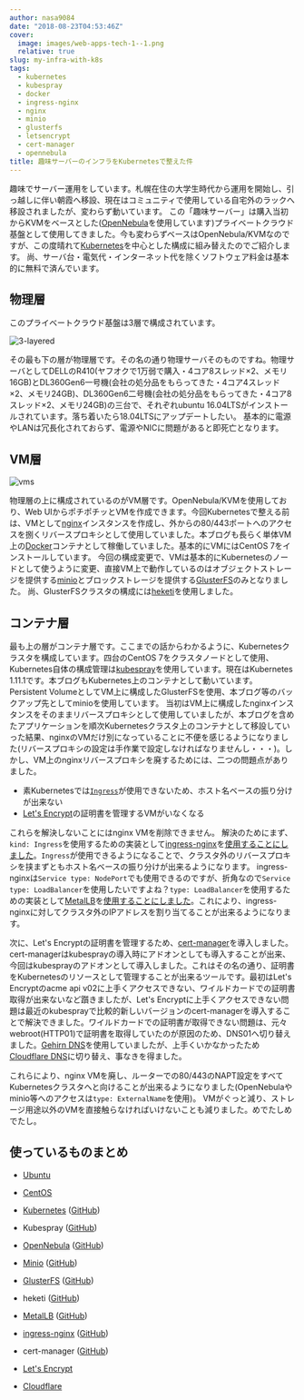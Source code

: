 ```yaml
---
author: nasa9084
date: "2018-08-23T04:53:46Z"
cover:
  image: images/web-apps-tech-1--1.png
  relative: true
slug: my-infra-with-k8s
tags:
  - kubernetes
  - kubespray
  - docker
  - ingress-nginx
  - nginx
  - minio
  - glusterfs
  - letsencrypt
  - cert-manager
  - opennebula
title: 趣味サーバーのインフラをKubernetesで整えた件
---
```



趣味でサーバー運用をしています。札幌在住の大学生時代から運用を開始し、引っ越しに伴い朝霞へ移設、現在はコミュニティで使用している自宅外のラックへ移設されましたが、変わらず動いています。
この「趣味サーバー」は購入当初からKVMをベースとした([OpenNebula](https://opennebula.org/)を使用しています)プライベートクラウド基盤として使用してきました。今も変わらずベースはOpenNebula/KVMなのですが、この度晴れて[Kubernetes](https://kubernetes.io/)を中心とした構成に組み替えたのでご紹介します。
尚、サーバ台・電気代・インターネット代を除くソフトウェア料金は基本的に無料で済んでいます。

## 物理層

このプライベートクラウド基盤は3層で構成されています。

![3-layered](images/3-layered.png)

その最も下の層が物理層です。その名の通り物理サーバそのものですね。物理サーバとしてDELLのR410(ヤフオクで1万弱で購入・4コア8スレッド×2、メモリ16GB)とDL360Gen6一号機(会社の処分品をもらってきた・4コア4スレッド×2、メモリ24GB)、DL360Gen6二号機(会社の処分品をもらってきた・4コア8スレッド×2、メモリ24GB)の三台で、それぞれubuntu 16.04LTSがインストールされています。落ち着いたら18.04LTSにアップデートしたい。
基本的に電源やLANは冗長化されておらず、電源やNICに問題があると即死亡となります。

## VM層

![vms](images/vms.png)

物理層の上に構成されているのがVM層です。OpenNebula/KVMを使用しており、Web UIからポチポチッとVMを作成できます。今回Kubernetesで整える前は、VMとして[nginx](https://nginx.org/en/)インスタンスを作成し、外からの80/443ポートへのアクセスを捌くリバースプロキシとして使用していました。本ブログも長らく単体VM上の[Docker](https://www.docker.com/)コンテナとして稼働していました。基本的にVMにはCentOS 7をインストールしています。
今回の構成変更で、VMは基本的にKubernetesのノードとして使うように変更、直接VM上で動作しているのはオブジェクトストレージを提供する[minio](https://www.minio.io/)とブロックストレージを提供する[GlusterFS](https://github.com/gluster/glusterdocs/)のみとなりました。
尚、GlusterFSクラスタの構成には[heketi](https://github.com/heketi/heketi)を使用しました。

## コンテナ層

最も上の層がコンテナ層です。ここまでの話からわかるように、Kubernetesクラスタを構成しています。四台のCentOS 7をクラスタノードとして使用、Kubernetes自体の構成管理は[kubespray](https://github.com/kubernetes-incubator/kubespray)を使用しています。現在はKubernetes 1.11.1です。本ブログもKubernetes上のコンテナとして動いています。
Persistent VolumeとしてVM上に構成したGlusterFSを使用、本ブログ等のバックアップ先としてminioを使用しています。
当初はVM上に構成したnginxインスタンスをそのままリバースプロキシとして使用していましたが、本ブログを含めたアプリケーションを順次Kubernetesクラスタ上のコンテナとして移設していった結果、nginxのVMだけ別になっていることに不便を感じるようになりました(リバースプロキシの設定は手作業で設定しなければなりませんし・・・)。しかし、VM上のnginxリバースプロキシを廃するためには、二つの問題点がありました。

* 素Kubernetesでは[`Ingress`](https://kubernetes.io/docs/concepts/services-networking/ingress/)が使用できないため、ホスト名ベースの振り分けが出来ない
* [Let's Encrypt](https://letsencrypt.org/)の証明書を管理するVMがいなくなる

これらを解決しないことにはnginx VMを削除できません。
解決のためにまず、`kind: Ingress`を使用するための実装として[ingress-nginx](https://kubernetes.github.io/ingress-nginx/)を[使用することにしました](/ingress-nginx-on-prem/)。`Ingress`が使用できるようになることで、クラスタ外のリバースプロキシを挟まずともホスト名ベースの振り分けが出来るようになります。
ingress-nginxは`Service type: NodePort`でも使用できるのですが、折角なので`Service type: LoadBalancer`を使用したいですよね？`type: LoadBalancer`を使用するための実装として[MetalLB](https://metallb.universe.tf/)を[使用することにしました](/type-loadbalancer_by_metallb/)。これにより、ingress-nginxに対してクラスタ外のIPアドレスを割り当てることが出来るようになります。

次に、Let's Encryptの証明書を管理するため、[cert-manager](https://github.com/jetstack/cert-manager)を導入しました。cert-managerはkubesprayの導入時にアドオンとしても導入することが出来、今回はkubesprayのアドオンとして導入しました。これはその名の通り、証明書をKubernetesのリソースとして管理することが出来るツールです。最初はLet's Encryptのacme api v02に上手くアクセスできない、ワイルドカードでの証明書取得が出来ないなど躓きましたが、Let's Encryptに上手くアクセスできない問題は最近のkubesprayで比較的新しいバージョンのcert-managerを導入することで解決できました。ワイルドカードでの証明書が取得できない問題は、元々webroot(HTTP01)で証明書を取得していたのが原因のため、DNS01へ切り替えました。[Gehirn DNS](https://www.gehirn.jp/dns/)を使用していましたが、上手くいかなかったため[Cloudflare DNS](https://www.cloudflare.com/ja-jp/)に切り替え、事なきを得ました。

これらにより、nginx VMを廃し、ルーターでの80/443のNAPT設定をすべてKubernetesクラスタへと向けることが出来るようになりました(OpenNebulaやminio等へのアクセスは`type: ExternalName`を使用)。
VMがぐっと減り、ストレージ用途以外のVMを直接触らなければいけないことも減りました。めでたしめでたし。

## 使っているものまとめ

* [Ubuntu](https://www.ubuntulinux.jp/home)
* [CentOS](https://www.centos.org/)
* [Kubernetes](https://k8s.io) ([GitHub](https://github.com/kubernetes/kubernetes))
* Kubespray ([GitHub](https://github.com/kubernetes-incubator/kubespray))
* [OpenNebula](https://opennebula.org/) ([GitHub](https://github.com/OpenNebula/one))
* [Minio](https://www.minio.io/) ([GitHub](https://github.com/minio/minio))
* [GlusterFS](https://www.gluster.org/) ([GitHub](https://github.com/gluster/glusterfs))
* heketi ([GitHub](https://github.com/heketi/heketi))
* [MetalLB](https://metallb.universe.tf/) ([GitHub](https://github.com/google/metallb))
* [ingress-nginx](https://kubernetes.github.io/ingress-nginx/) ([GitHub](https://github.com/kubernetes/ingress-nginx))
* cert-manager ([GitHub](https://github.com/jetstack/cert-manager))

* [Let's Encrypt](https://letsencrypt.org/)
* [Cloudflare](https://www.cloudflare.com/ja-jp)

